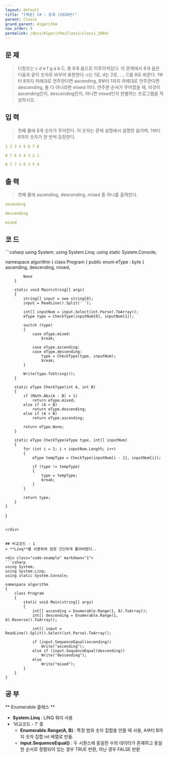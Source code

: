 ```yaml
---
layout: default
title: "[백준] C# : 음계 (2920번)"
parent: Class1
grand_parent: Algorithm
nav_order: 9
permalink: /docs/Algorithm/Class1/class1_2884/
---
```


## 문 제
> 다장조는 c d e f g a b C, 총 8개 음으로 이루어져있다. 이 문제에서 8개 음은 다음과 같이 숫자로 바꾸어 표현한다. c는 1로, d는 2로, ..., C를 8로 바꾼다.
> 1부터 8까지 차례대로 연주한다면 ascending, 8부터 1까지 차례대로 연주한다면 descending, 둘 다 아니라면 mixed 이다.
> 연주한 순서가 주어졌을 때, 이것이 ascending인지, descending인지, 아니면 mixed인지 판별하는 프로그램을 작성하시오.


## 입 력
> 첫째 줄에 8개 숫자가 주어진다. 이 숫자는 문제 설명에서 설명한 음이며, 1부터 8까지 숫자가 한 번씩 등장한다.

```yaml
1 2 3 4 5 6 7 8
```

```yaml
8 7 6 5 4 3 2 1
```

```yaml
8 1 7 2 6 3 5 4
```

## 출 력
> 첫째 줄에 ascending, descending, mixed 중 하나를 출력한다.


```yaml
ascending
```

```yaml
descending
```

```yaml
mixed
```


## 코 드

<div class="code-example" markdown="1">
```csharp
using System;
using System.Linq;
using static System.Console;

namespace algorithm
{
    class Program
    {
        public enum eType : byte
        {
            ascending,
            descending,
            mixed,

            None
        }

        static void Main(string[] args)
        {
            string[] input = new string[8];
            input = ReadLine().Split(' ');

            int[] inputNum = input.Select(int.Parse).ToArray();
            eType type = CheckType(inputNum[0], inputNum[1]);

            switch (type)
            {
                case eType.mixed:
                    break;

                case eType.ascending:
                case eType.descending:
                    type = CheckType(type, inputNum);
                    break;
            }

            Write(type.ToString());
        }

        static eType CheckType(int A, int B)
        {
            if (Math.Abs(A - B) > 1)
                return eType.mixed;
            else if (A > B)
                return eType.descending;
            else if (A < B)
                return eType.ascending;

            return eType.None;
        }

        static eType CheckType(eType type, int[] inputNum)
        {
            for (int i = 2; i < inputNum.Length; i++)
            {
                eType tempType = CheckType(inputNum[i - 1], inputNum[i]);

                if (type != tempType)
                {
                    type = tempType;
                    break;
                }
            }

            return type;
        }
    }
}

```

</div>


## 비교코드 - 1
> **Linq**를 이용하여 엄청 간단하게 풀어버렸다..

<div class="code-example" markdown="1">
```csharp
using System;
using System.Linq;
using static System.Console;

namespace algorithm
{
    class Program
    {
        static void Main(string[] args)
        {
            int[] ascending = Enumerable.Range(1, 8).ToArray();
            int[] descending = Enumerable.Range(1, 8).Reverse().ToArray();

            int[] input = ReadLine().Split().Select(int.Parse).ToArray();

            if (input.SequenceEqual(ascending))
                Write("ascending");
            else if (input.SequenceEqual(descending))
                Write("descending");
            else
                Write("mixed");
        }
    }
}

```

</div>


## 공 부

** Enumerable 클래스 **

- **System.Linq** : LINQ 쿼리 사용
- '비교코드 - 1' 중
  - **Enumerable.Range(A, B)** : 특정 범위 숫자 집합을 만들 때 사용, A부터 B까지 숫자 집합 int 배열로 만듦.
  - **input.SequenceEqual()** : 두 시퀀스에 동일한 수의 데이터가 존재하고 동일한 순서로 정렬되어 있는 경우 TRUE 반환, 아닌 경우 FALSE 반환